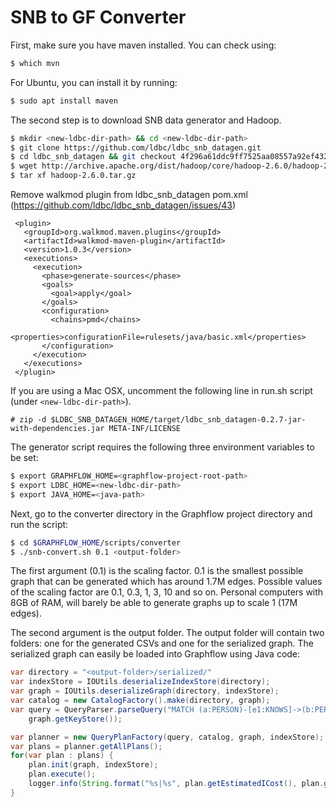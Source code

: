 # SNB to GF Converter

First, make sure you have maven installed. You can check using:
```sh
$ which mvn
```

For Ubuntu, you can install it by running:
```sh
$ sudo apt install maven
```

The second step is to download SNB data generator and Hadoop.

```sh
$ mkdir <new-ldbc-dir-path> && cd <new-ldbc-dir-path>
$ git clone https://github.com/ldbc/ldbc_snb_datagen.git
$ cd ldbc_snb_datagen && git checkout 4f296a61ddc9ff7525aa08557a92ef43209084c9 && cd ..
$ wget http://archive.apache.org/dist/hadoop/core/hadoop-2.6.0/hadoop-2.6.0.tar.gz
$ tar xf hadoop-2.6.0.tar.gz
```

Remove walkmod plugin from ldbc_snb_datagen pom.xml (https://github.com/ldbc/ldbc_snb_datagen/issues/43)
```
 <plugin> 
   <groupId>org.walkmod.maven.plugins</groupId> 
   <artifactId>walkmod-maven-plugin</artifactId> 
   <version>1.0.3</version> 
   <executions> 
     <execution> 
       <phase>generate-sources</phase> 
       <goals> 
         <goal>apply</goal> 
       </goals> 
       <configuration> 
         <chains>pmd</chains> 
         <properties>configurationFile=rulesets/java/basic.xml</properties> 
       </configuration> 
     </execution> 
   </executions> 
 </plugin> 
```

If you are using a Mac OSX, uncomment the following line in run.sh script (under ```<new-ldbc-dir-path>```).
```
# zip -d $LDBC_SNB_DATAGEN_HOME/target/ldbc_snb_datagen-0.2.7-jar-with-dependencies.jar META-INF/LICENSE
```

The generator script requires the following three environment variables to be set:
```sh
$ export GRAPHFLOW_HOME=<graphflow-project-root-path>
$ export LDBC_HOME=<new-ldbc-dir-path>
$ export JAVA_HOME=<java-path>
```

Next, go to the converter directory in the Graphflow project directory and run the script:
```sh
$ cd $GRAPHFLOW_HOME/scripts/converter
$ ./snb-convert.sh 0.1 <output-folder>
```

The first argument (0.1) is the scaling factor. 0.1 is the smallest possible graph that can be generated which has around 1.7M edges. Possible values of the scaling factor are 0.1, 0.3, 1, 3, 10 and so on. Personal computers with 8GB of RAM, will barely be able to generate graphs up to scale 1 (17M edges).

The second argument is the output folder. The output folder will contain two folders: one for the generated CSVs and one for the serialized graph. The serialized graph can easily be loaded into Graphflow using Java code:

```java
var directory = "<output-folder>/serialized/"
var indexStore = IOUtils.deserializeIndexStore(directory);
var graph = IOUtils.deserializeGraph(directory, indexStore);
var catalog = new CatalogFactory().make(directory, graph);
var query = QueryParser.parseQuery("MATCH (a:PERSON)-[e1:KNOWS]->(b:PERSON)",
    graph.getKeyStore());

var planner = new QueryPlanFactory(query, catalog, graph, indexStore);
var plans = planner.getAllPlans();
for(var plan : plans) {
    plan.init(graph, indexStore);
    plan.execute();
    logger.info(String.format("%s|%s", plan.getEstimatedICost(), plan.getOneLineOutput()));
}
```
